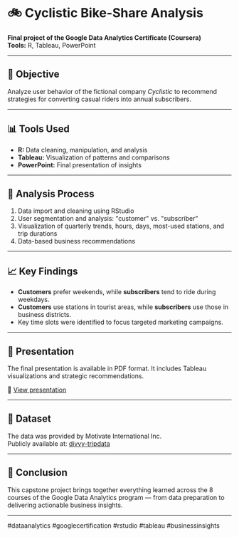 # 🚲 Cyclistic Bike-Share Analysis

**Final project of the Google Data Analytics Certificate (Coursera)**  
**Tools:** R, Tableau, PowerPoint

---

## 📌 Objective

Analyze user behavior of the fictional company *Cyclistic* to recommend strategies for converting casual riders into annual subscribers.

---

## 📊 Tools Used

- **R:** Data cleaning, manipulation, and analysis  
- **Tableau:** Visualization of patterns and comparisons  
- **PowerPoint:** Final presentation of insights  

---

## 🧪 Analysis Process

1. Data import and cleaning using RStudio  
2. User segmentation and analysis: "customer" vs. "subscriber"  
3. Visualization of quarterly trends, hours, days, most-used stations, and trip durations  
4. Data-based business recommendations  

---

## 📈 Key Findings

- **Customers** prefer weekends, while **subscribers** tend to ride during weekdays.  
- **Customers** use stations in tourist areas, while **subscribers** use those in business districts.  
- Key time slots were identified to focus targeted marketing campaigns.

---

## 📄 Presentation

The final presentation is available in PDF format. It includes Tableau visualizations and strategic recommendations.

📎 [View presentation](Cyclistic_Presentation.pdf)

---

## 🧬 Dataset

The data was provided by Motivate International Inc.  
Publicly available at: [divvy-tripdata](https://divvy-tripdata.s3.amazonaws.com/index.html)

---

## 🧠 Conclusion

This capstone project brings together everything learned across the 8 courses of the Google Data Analytics program — from data preparation to delivering actionable business insights.

---

#dataanalytics #googlecertification #rstudio #tableau #businessinsights
